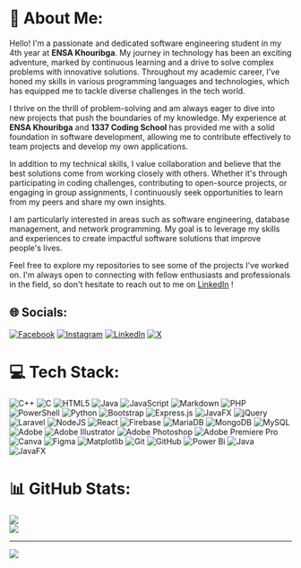 # 💫 About Me:

Hello! I'm a passionate and dedicated software engineering student in my 4th year at **ENSA Khouribga**. My journey in technology has been an exciting adventure, marked by continuous learning and a drive to solve complex problems with innovative solutions. Throughout my academic career, I've honed my skills in various programming languages and technologies, which has equipped me to tackle diverse challenges in the tech world.

I thrive on the thrill of problem-solving and am always eager to dive into new projects that push the boundaries of my knowledge. My experience at **ENSA Khouribga** and **1337 Coding School** has provided me with a solid foundation in software development, allowing me to contribute effectively to team projects and develop my own applications.

In addition to my technical skills, I value collaboration and believe that the best solutions come from working closely with others. Whether it's through participating in coding challenges, contributing to open-source projects, or engaging in group assignments, I continuously seek opportunities to learn from my peers and share my own insights.

I am particularly interested in areas such as software engineering, database management, and network programming. My goal is to leverage my skills and experiences to create impactful software solutions that improve people's lives.

Feel free to explore my repositories to see some of the projects I've worked on. I'm always open to connecting with fellow enthusiasts and professionals in the field, so don't hesitate to reach out to me on [LinkedIn](https://www.linkedin.com/in/anas-ichmawin/) !



## 🌐 Socials:
[![Facebook](https://img.shields.io/badge/Facebook-%231877F2.svg?logo=Facebook&logoColor=white)](https://www.facebook.com/anas.ichmawin) [![Instagram](https://img.shields.io/badge/Instagram-%23E4405F.svg?logo=Instagram&logoColor=white)](https://www.instagram.com/anas_ichmawin/) [![LinkedIn](https://img.shields.io/badge/LinkedIn-%230077B5.svg?logo=linkedin&logoColor=white)](https://www.linkedin.com/in/anas-ichmawin-9048072a7/) [![X](https://img.shields.io/badge/X-black.svg?logo=X&logoColor=white)](https://x.com/Anas_Ichmawin) 

# 💻 Tech Stack:
![C++](https://img.shields.io/badge/c++-%2300599C.svg?style=for-the-badge&logo=c%2B%2B&logoColor=white) ![C](https://img.shields.io/badge/c-%2300599C.svg?style=for-the-badge&logo=c&logoColor=white) ![HTML5](https://img.shields.io/badge/html5-%23E34F26.svg?style=for-the-badge&logo=html5&logoColor=white) ![Java](https://img.shields.io/badge/java-%23ED8B00.svg?style=for-the-badge&logo=openjdk&logoColor=white) ![JavaScript](https://img.shields.io/badge/javascript-%23323330.svg?style=for-the-badge&logo=javascript&logoColor=%23F7DF1E) ![Markdown](https://img.shields.io/badge/markdown-%23000000.svg?style=for-the-badge&logo=markdown&logoColor=white) ![PHP](https://img.shields.io/badge/php-%23777BB4.svg?style=for-the-badge&logo=php&logoColor=white) ![PowerShell](https://img.shields.io/badge/PowerShell-%235391FE.svg?style=for-the-badge&logo=powershell&logoColor=white) ![Python](https://img.shields.io/badge/python-3670A0?style=for-the-badge&logo=python&logoColor=ffdd54) ![Bootstrap](https://img.shields.io/badge/bootstrap-%238511FA.svg?style=for-the-badge&logo=bootstrap&logoColor=white) ![Express.js](https://img.shields.io/badge/express.js-%23404d59.svg?style=for-the-badge&logo=express&logoColor=%2361DAFB) ![JavaFX](https://img.shields.io/badge/javafx-%23FF0000.svg?style=for-the-badge&logo=javafx&logoColor=white) ![jQuery](https://img.shields.io/badge/jquery-%230769AD.svg?style=for-the-badge&logo=jquery&logoColor=white) ![Laravel](https://img.shields.io/badge/laravel-%23FF2D20.svg?style=for-the-badge&logo=laravel&logoColor=white) ![NodeJS](https://img.shields.io/badge/node.js-6DA55F?style=for-the-badge&logo=node.js&logoColor=white) ![React](https://img.shields.io/badge/react-%2320232a.svg?style=for-the-badge&logo=react&logoColor=%2361DAFB) ![Firebase](https://img.shields.io/badge/firebase-a08021?style=for-the-badge&logo=firebase&logoColor=ffcd34) ![MariaDB](https://img.shields.io/badge/MariaDB-003545?style=for-the-badge&logo=mariadb&logoColor=white) ![MongoDB](https://img.shields.io/badge/MongoDB-%234ea94b.svg?style=for-the-badge&logo=mongodb&logoColor=white) ![MySQL](https://img.shields.io/badge/mysql-4479A1.svg?style=for-the-badge&logo=mysql&logoColor=white) ![Adobe](https://img.shields.io/badge/adobe-%23FF0000.svg?style=for-the-badge&logo=adobe&logoColor=white) ![Adobe Illustrator](https://img.shields.io/badge/adobe%20illustrator-%23FF9A00.svg?style=for-the-badge&logo=adobe%20illustrator&logoColor=white) ![Adobe Photoshop](https://img.shields.io/badge/adobe%20photoshop-%2331A8FF.svg?style=for-the-badge&logo=adobe%20photoshop&logoColor=white) ![Adobe Premiere Pro](https://img.shields.io/badge/Adobe%20Premiere%20Pro-9999FF.svg?style=for-the-badge&logo=Adobe%20Premiere%20Pro&logoColor=white) ![Canva](https://img.shields.io/badge/Canva-%2300C4CC.svg?style=for-the-badge&logo=Canva&logoColor=white) ![Figma](https://img.shields.io/badge/figma-%23F24E1E.svg?style=for-the-badge&logo=figma&logoColor=white) ![Matplotlib](https://img.shields.io/badge/Matplotlib-%23ffffff.svg?style=for-the-badge&logo=Matplotlib&logoColor=black) ![Git](https://img.shields.io/badge/git-%23F05033.svg?style=for-the-badge&logo=git&logoColor=white) ![GitHub](https://img.shields.io/badge/github-%23121011.svg?style=for-the-badge&logo=github&logoColor=white) ![Power Bi](https://img.shields.io/badge/power_bi-F2C811?style=for-the-badge&logo=powerbi&logoColor=black) ![Java](https://img.shields.io/badge/java-%23ED8B00.svg?style=for-the-badge&logo=openjdk&logoColor=white) ![JavaFX](https://img.shields.io/badge/javafx-%23FF0000.svg?style=for-the-badge&logo=javafx&logoColor=white)
# 📊 GitHub Stats:
![](https://github-readme-stats.vercel.app/api?username=AnasIchmawin&theme=dark&hide_border=false&include_all_commits=false&count_private=false)<br/>
![](https://github-readme-stats.vercel.app/api/top-langs/?username=AnasIchmawin&theme=dark&hide_border=false&include_all_commits=false&count_private=false&layout=compact)

---
[![](https://visitcount.itsvg.in/api?id=aichmawi&icon=5&color=0)](https://visitcount.itsvg.in)

